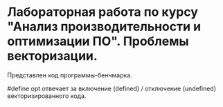 # Лабораторная работа по курсу "Анализ производительности и оптимизации ПО". Проблемы векторизации.

Представлен код программы-бенчмарка.

#define opt отвечает за включение (defined) / отключение (undefined) векторизированного кода.
